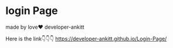 # login Page 
made by love❤️ developer-ankitt

Here is the link👇👇👇
https://developer-ankitt.github.io/Login-Page/
